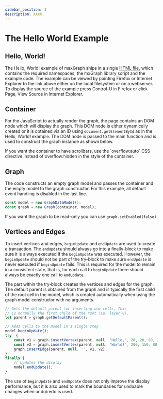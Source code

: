 ```yaml
---
sidebar_position: 1
description: XXXX.
---
```


# The Hello World Example


<h2><a id="HelloWorld"></a>Hello, World!</h2>
<p>
  The Hello, World! example of maxGraph ships in a
  single <a href="../javascript/examples/helloworld.html">HTML file</a>,
  which contains the required namespaces, the mxGraph library script
  and the example code. The example can be viewed by pointing Firefox or
  Internet Explorer to the link above either on the local
  filesystem or on a webserver. To display the source of the example
  press Control-U in Firefox or click Page, View Source in Internet Explorer.
</p>


## Container

<p>
  For the JavaScript to actually render the graph, the page
  contains an DOM node which will display the graph. This
  DOM node is either dynamically created or it is obtained via
  an ID using <code>document.getElementById</code> as in the
  Hello, World! example. The DOM node is passed to the main
  function and is used to construct the graph instance as shown
  below.
</p>
<p>
  If you want the container to have scrollbars, use the `overflow:auto` CSS
  directive instead of overflow:hidden in the style of the container.
</p>
<h2><a id="Graph"></a>Graph</h2>
<p>
  The code constructs an empty graph model and passes the container
  and the empty model to the graph constructor. For this example,
  all default event handling is disabled in the last line.
</p>

```javascript
const model = new GraphDataModel();
const graph = new Graph(container, model);
```

<p>
	If you want the graph to be read-only you can use <code>graph.setEnabled(false)</code>.
</p>

<h2><a id="VerticesAndEdges"></a>Vertices and Edges</h2>
<p>
  To insert vertices and edges, <code>beginUpdate</code> and <code>endUpdate</code>
  are used to create a transaction. The <code>endUpdate</code> should always go
  into a finally-block to make sure it is always executed if the <code>beginUpdate</code>
  was executed. However, the <code>beginUpdate</code> should not be part of the
  try-block to make sure <code>endUpdate</code> is never executed if <code>beginUpdate</code>
  fails. This is required for the model to remain in a consistent state, that is, for
  each call to <code>beginUpdate</code> there should always be exactly one call to
  <code>endUpdate</code>.
</p>
<p>
  The part within the try-block creates the vertices and edges for the graph.
  The default parent is obtained from the graph and is typically the first
  child of the root cell in the model, which is created automatically when
  using the graph model constructor with no arguments.
</p>

```javascript
// Gets the default parent for inserting new cells. This
// is normally the first child of the root (ie. layer 0).
let parent = graph.getDefaultParent();

// Adds cells to the model in a single step
model.beginUpdate();
try  {
    const v1 = graph.insertVertex(parent, null, 'Hello,', 20, 20, 80, 30);
    const v2 = graph.insertVertex(parent, null, 'World!', 200, 150, 80, 30);
    graph.insertEdge(parent, null, '', v1, v2);
}
finally {
    // Updates the display
    model.endUpdate();
}
```

<p>
  The use of <code>beginUpdate</code> and <code>endUpdate</code> does not
  only improve the display performance, but it is also used to mark the
  boundaries for undoable changes when undo/redo is used.
</p>

